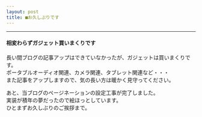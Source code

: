 ```yaml
---
layout: post
title: ■お久しぶりです
---
```

---

#### **相変わらずガジェット買いまくりです**
長い間ブログの記事アップはできていなかったが、ガジェットは買いまくりです。  
ポータブルオーディオ関連、カメラ関連、タブレット関連など・・・  
また記事をアップしますので、気の長い方は暖かく見守ってください。  

あと、当ブログのページネーションの設定工事が完了しました。  
実装が積年の夢だったので絵ほっとしています。  
ひとまずお久しぶりのご挨拶まで。
